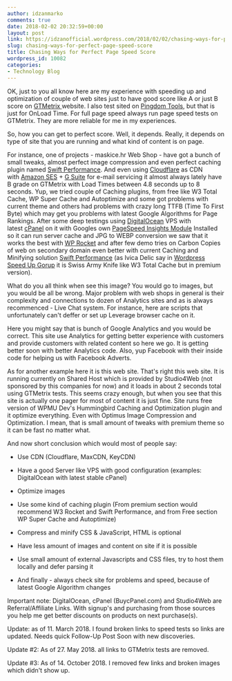 ```yaml
---
author: idzanmarko
comments: true
date: 2018-02-02 20:32:59+00:00
layout: post
link: https://idzanofficial.wordpress.com/2018/02/02/chasing-ways-for-perfect-page-speed-score/
slug: chasing-ways-for-perfect-page-speed-score
title: Chasing Ways for Perfect Page Speed Score
wordpress_id: 10082
categories:
- Technology Blog
---
```


OK, just to you all know here are my experience with speeding up and optimization of couple of web sites just to have good score like A or just B score on [GTMetrix ](https://gtmetrix.com/)website. I also test sited on [Pingdom Tools](https://tools.pingdom.com/), but that is just for OnLoad Time. For full page speed always run page speed tests on GTMetrix. They are more reliable for me in my experiences.

So, how you can get to perfect score. Well, it depends. Really, it depends on type of site that you are running and what kind of content is on page.

For instance, one of projects - maskice.hr Web Shop - have got a bunch of small tweaks, almost perfect image compression and even perfect caching plugin named [Swift Performance](https://swteplugins.com/product/swift-performance/). And even using [Cloudflare](https://www.cloudflare.com/) as CDN with [Amazon SES](https://aws.amazon.com/ses/) + [G Suite](https://gsuite.google.com/) for e-mail servicing it almost always lately have B grade on GTMetrix with Load Times between 4.8 seconds up to 8 seconds. Yup, we tried couple of Caching plugins, from free like W3 Total Cache, WP Super Cache and Autoptimize and some got problems with current theme and others had problems with crazy long TTFB (Time To First Byte) which may get you problems with latest Google Algorithms for Page Rankings. After some deep testings using [DigitalOcean](https://m.do.co/c/59c8b7e27db3) VPS with latest [cPanel](https://billing.buycpanel.com/bill1/aff.php?aff=1663) on it with Googles own [PageSpeed Insights Module](https://developers.google.com/speed/pagespeed/module/) Installed so it can run server cache and JPG to WEBP conversion we saw that it works the best with [WP Rocket](https://wp-rocket.me/) and after few demo tries on Carbon Copies of web on secondary domain even better with current Caching and Minifying solution [Swift Performance](https://swteplugins.com/product/swift-performance/) (as Ivica Delic say in [Wordpress Speed Up Gorup](https://www.facebook.com/groups/wordpressspeedup/?ref=group_browse_new) it is Swiss Army Knife like W3 Total Cache but in premium version).

What do you all think when see this image? You would go to images, but you would be all be wrong. Major problem with web shops in general is their complexity and connections to dozen of Analytics sites and as is always recommenced - Live Chat system. For instance, here are scripts that unfortunately can't deffer or set up Leverage browser cache on it.

Here you might say that is bunch of Google Analytics and you would be correct. This site use Analytics for getting better experience with customers and provide customers with related content so here we go. It is getting better soon with better Analytics code. Also, yup Facebook with their inside code for helping us with Facebook Adverts.

As for another example here it is this web site. That's right this web site. It is running currently on Shared Host which is provided by Studio4Web (not sponsored by this companies for now) and it loads in about 2 seconds total using GTMetrix tests. This seems crazy enough, but when you see that this site is actually one pager for most of content it is just fine. Site runs free version of WPMU Dev's Hummingbird Caching and Optimization plugin and it optimize everything. Even with Optimus Image Compression and Optimization. I mean, that is small amount of tweaks with premium theme so it can be fast no matter what.

And now short conclusion which would most of people say:




    
  * Use CDN (Cloudflare, MaxCDN, KeyCDN)

    
  * Have a good Server like VPS with good configuration (examples: DigitalOcean with latest stable cPanel)

    
  * Optimize images

    
  * Use some kind of caching plugin (From premium section would recommend W3 Rocket and Swift Performance, and from Free section WP Super Cache and Autoptimize)

    
  * Compress and minify CSS & JavaScript, HTML is optional

    
  * Have less amount of images and content on site if it is possible

    
  * Use small amount of external Javascripts and CSS files, try to host them locally and defer parsing it

    
  * And finally - always check site for problems and speed, because of latest Google Algorithm changes



Important note: DigitalOcean, cPanel (BuycPanel.com) and Studio4Web are Referral/Affiliate Links. With signup's and purchasing from those sources you help me get better discounts on products on next purchase(s).

Update: as of 11. March 2018. I found broken links to speed tests so links are updated. Needs quick Follow-Up Post Soon with new discoveries.

Update #2: As of 27. May 2018. all links to GTMetrix tests are removed.

Update #3: As of 14. October 2018. I removed few links and broken images which didn't show up.
